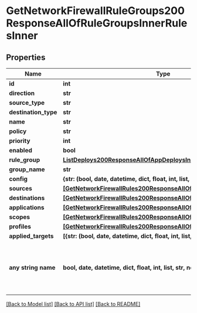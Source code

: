 # GetNetworkFirewallRuleGroups200ResponseAllOfRuleGroupsInnerRulesInner


## Properties
Name | Type | Description | Notes
------------ | ------------- | ------------- | -------------
**id** | **int** |  | [optional] 
**direction** | **str** |  | [optional] 
**source_type** | **str** |  | [optional] 
**destination_type** | **str** |  | [optional] 
**name** | **str** |  | [optional] 
**policy** | **str** |  | [optional] 
**priority** | **int** |  | [optional] 
**enabled** | **bool** |  | [optional] 
**rule_group** | [**ListDeploys200ResponseAllOfAppDeploysInnerInstance**](ListDeploys200ResponseAllOfAppDeploysInnerInstance.md) |  | [optional] 
**group_name** | **str** |  | [optional] 
**config** | **{str: (bool, date, datetime, dict, float, int, list, str, none_type)}** |  | [optional] 
**sources** | [**[GetNetworkFirewallRules200ResponseAllOfRulesInnerSourcesInner]**](GetNetworkFirewallRules200ResponseAllOfRulesInnerSourcesInner.md) |  | [optional] 
**destinations** | [**[GetNetworkFirewallRules200ResponseAllOfRulesInnerSourcesInner]**](GetNetworkFirewallRules200ResponseAllOfRulesInnerSourcesInner.md) |  | [optional] 
**applications** | [**[GetNetworkFirewallRules200ResponseAllOfRulesInnerSourcesInner]**](GetNetworkFirewallRules200ResponseAllOfRulesInnerSourcesInner.md) |  | [optional] 
**scopes** | [**[GetNetworkFirewallRules200ResponseAllOfRulesInnerSourcesInner]**](GetNetworkFirewallRules200ResponseAllOfRulesInnerSourcesInner.md) |  | [optional] 
**profiles** | [**[GetNetworkFirewallRules200ResponseAllOfRulesInnerSourcesInner]**](GetNetworkFirewallRules200ResponseAllOfRulesInnerSourcesInner.md) |  | [optional] 
**applied_targets** | **[{str: (bool, date, datetime, dict, float, int, list, str, none_type)}]** |  | [optional] 
**any string name** | **bool, date, datetime, dict, float, int, list, str, none_type** | any string name can be used but the value must be the correct type | [optional]

[[Back to Model list]](../README.md#documentation-for-models) [[Back to API list]](../README.md#documentation-for-api-endpoints) [[Back to README]](../README.md)


